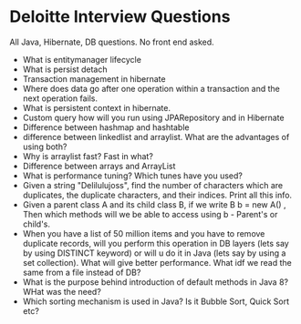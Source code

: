# Deloitte Interview Questions

All Java, Hibernate, DB questions. No front end asked. 

- What is entitymanager lifecycle
- What is persist detach
- Transaction management in hibernate
- Where does data go after one operation within a transaction and the next operation fails.
- What is persistent context in hibernate.
- Custom query how will you run using JPARepository and in Hibernate
- Difference between hashmap and hashtable
- difference between linkedlist and arraylist. What are the advantages of using both?
- Why is arraylist fast? Fast in what? 
- Difference between arrays and ArrayList
- What is performance tuning? Which tunes have you used?
- Given a string "Delilulujoss", find the number of characters which are duplicates, the duplicate characters, and their indices. Print all this info. 
- Given a parent class A and its child class B, if we write B b = new A() , Then which methods will we be able to access using b - Parent's or child's.
- When you have a list of 50 million items and you have to remove duplicate records, will you perform this operation in DB layers (lets say by using DISTINCT keyword) or will u do it in Java (lets say by using a set collection). What will give better performance. What idf we read the same from a file instead of DB?
- What is the purpose behind introduction of default methods in Java 8? WHat was the need?
- Which sorting mechanism is used in Java? Is it Bubble Sort, Quick Sort etc?


